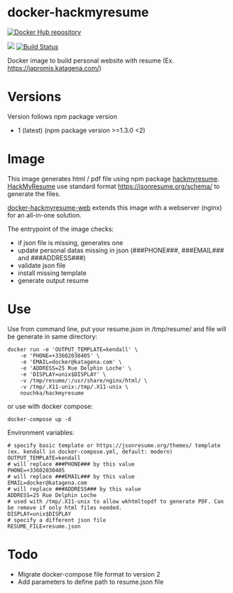 # docker-hackmyresume

[![Docker Hub repository](http://dockeri.co/image/nouchka/hackmyresume)](https://registry.hub.docker.com/u/nouchka/hackmyresume/)

[![](https://images.microbadger.com/badges/version/nouchka/hackmyresume.svg)](https://microbadger.com/images/nouchka/hackmyresume "Get your own version badge on microbadger.com")
[![Build Status](https://travis-ci.org/nouchka/docker-hackmyresume.svg?branch=master)](https://travis-ci.org/nouchka/docker-hackmyresume)

Docker image to build personal website with resume (Ex. https://japromis.katagena.com/)

# Versions

Version follows npm package version

* 1 (latest) (npm package version >=1.3.0 <2)

# Image

This image generates html / pdf file using npm package [hackmyresume](https://www.npmjs.com/package/hackmyresume).
[HackMyResume](http://please.hackmyresume.com/)  use standard format https://jsonresume.org/schema/ to generate the files.

[docker-hackmyresume-web](https://github.com/nouchka/docker-hackmyresume-web) extends this image with a webserver (nginx) for an all-in-one solution.

The entrypoint of the image checks:
* if json file is missing, generates one
* update personal datas missing in json (###PHONE###, ###EMAIL### and ###ADDRESS###)
* validate json file
* install missing template
* generate output resume

# Use

Use from command line, put your resume.json in /tmp/resume/ and file will be generate in same directory:

	docker run -e 'OUTPUT_TEMPLATE=kendall' \
		-e 'PHONE=+33602030405' \
		-e 'EMAIL=docker@katagena.com' \
		-e 'ADDRESS=25 Rue Delphin Loche' \
		-e 'DISPLAY=unix$DISPLAY' \
		-v /tmp/resume/:/usr/share/nginx/html/ \
		-v /tmp/.X11-unix:/tmp/.X11-unix \
		nouchka/hackmyresume
or use with docker compose:

	docker-compose up -d
Environment variables:

	# specify basic template or https://jsonresume.org/themes/ template (ex. kendall in docker-compose.yml, default: modern)
	OUTPUT_TEMPLATE=kendall
	# will replace ###PHONE### by this value
	PHONE=+33602030405
	# will replace ###EMAIL### by this value
	EMAIL=docker@katagena.com
	# will replace ###ADDRESS### by this value
	ADDRESS=25 Rue Delphin Loche
	# used with /tmp/.X11-unix to allow wkhtmltopdf to generate PDF. Can be remove if only html files needed.
	DISPLAY=unix$DISPLAY
	# specify a different json file
	RESUME_FILE=resume.json

# Todo

* Migrate docker-compose file format to version 2
* Add parameters to define path to resume.json file
